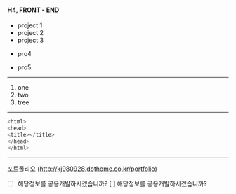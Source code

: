 #### H4, FRONT - END

* project 1 
* project 2 
* project 3 
- pro4
+ pro5
---
1. one
2. two
3. tree
---

```c
<html>
<head>
<title></title>
</head>
</html>
```
---
포트폴리오 (http://kj980928.dothome.co.kr/portfolio)
* [ ] 해당정보를 공용개발하시겠습니까?
[ ] 해당정보를 공용개발하시겠습니까?